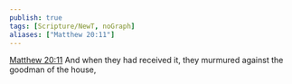 ```yaml
---
publish: true
tags: [Scripture/NewT, noGraph]
aliases: ["Matthew 20:11"]
---
```

[Matthew 20:11](https://churchofjesuschrist.org/study/scriptures/nt/matt/20?lang=eng&id=p11#p11) And when they had received it, they murmured against the goodman of the house,
